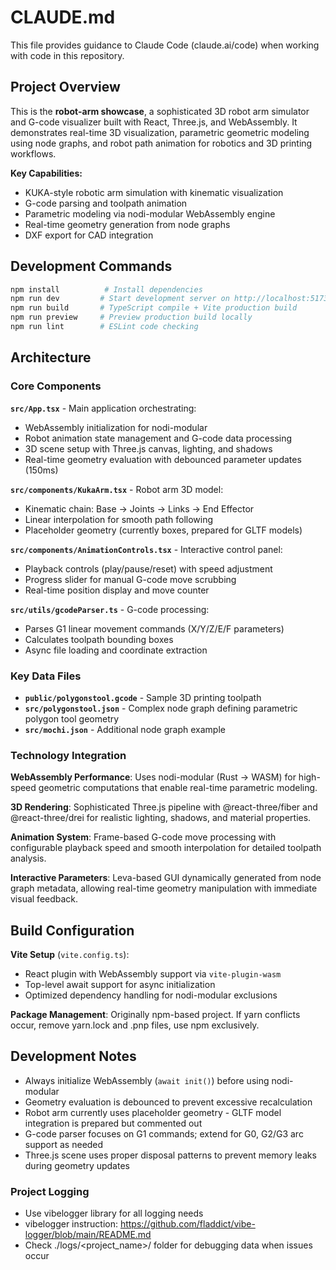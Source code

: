 # CLAUDE.md

This file provides guidance to Claude Code (claude.ai/code) when working with code in this repository.

## Project Overview

This is the **robot-arm showcase**, a sophisticated 3D robot arm simulator and G-code visualizer built with React, Three.js, and WebAssembly. It demonstrates real-time 3D visualization, parametric geometric modeling using node graphs, and robot path animation for robotics and 3D printing workflows.

**Key Capabilities:**
- KUKA-style robotic arm simulation with kinematic visualization
- G-code parsing and toolpath animation
- Parametric modeling via nodi-modular WebAssembly engine
- Real-time geometry generation from node graphs
- DXF export for CAD integration

## Development Commands

```bash
npm install          # Install dependencies
npm run dev         # Start development server on http://localhost:5173
npm run build       # TypeScript compile + Vite production build
npm run preview     # Preview production build locally
npm run lint        # ESLint code checking
```

## Architecture

### Core Components

**`src/App.tsx`** - Main application orchestrating:
- WebAssembly initialization for nodi-modular
- Robot animation state management and G-code data processing
- 3D scene setup with Three.js canvas, lighting, and shadows
- Real-time geometry evaluation with debounced parameter updates (150ms)

**`src/components/KukaArm.tsx`** - Robot arm 3D model:
- Kinematic chain: Base → Joints → Links → End Effector
- Linear interpolation for smooth path following
- Placeholder geometry (currently boxes, prepared for GLTF models)

**`src/components/AnimationControls.tsx`** - Interactive control panel:
- Playback controls (play/pause/reset) with speed adjustment
- Progress slider for manual G-code move scrubbing
- Real-time position display and move counter

**`src/utils/gcodeParser.ts`** - G-code processing:
- Parses G1 linear movement commands (X/Y/Z/E/F parameters)
- Calculates toolpath bounding boxes
- Async file loading and coordinate extraction

### Key Data Files

- **`public/polygonstool.gcode`** - Sample 3D printing toolpath
- **`src/polygonstool.json`** - Complex node graph defining parametric polygon tool geometry
- **`src/mochi.json`** - Additional node graph example

### Technology Integration

**WebAssembly Performance**: Uses nodi-modular (Rust → WASM) for high-speed geometric computations that enable real-time parametric modeling.

**3D Rendering**: Sophisticated Three.js pipeline with @react-three/fiber and @react-three/drei for realistic lighting, shadows, and material properties.

**Animation System**: Frame-based G-code move processing with configurable playback speed and smooth interpolation for detailed toolpath analysis.

**Interactive Parameters**: Leva-based GUI dynamically generated from node graph metadata, allowing real-time geometry manipulation with immediate visual feedback.

## Build Configuration

**Vite Setup** (`vite.config.ts`):
- React plugin with WebAssembly support via `vite-plugin-wasm`
- Top-level await support for async initialization
- Optimized dependency handling for nodi-modular exclusions

**Package Management**: Originally npm-based project. If yarn conflicts occur, remove yarn.lock and .pnp files, use npm exclusively.

## Development Notes

- Always initialize WebAssembly (`await init()`) before using nodi-modular
- Geometry evaluation is debounced to prevent excessive recalculation
- Robot arm currently uses placeholder geometry - GLTF model integration is prepared but commented out
- G-code parser focuses on G1 commands; extend for G0, G2/G3 arc support as needed
- Three.js scene uses proper disposal patterns to prevent memory leaks during geometry updates

### Project Logging
* Use vibelogger library for all logging needs
* vibelogger instruction: https://github.com/fladdict/vibe-logger/blob/main/README.md
* Check ./logs/<project_name>/ folder for debugging data when issues occur